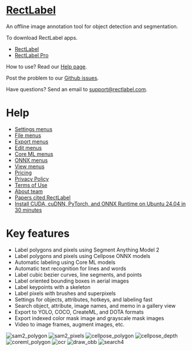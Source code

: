 # [RectLabel](https://rectlabel.com)
An offline image annotation tool for object detection and segmentation.

To download RectLabel apps.
- [RectLabel](https://apps.apple.com/app/id1210181730)
- [RectLabel Pro](https://apps.apple.com/app/id1490990105)

How to use? Read our [Help page](https://rectlabel.com/help/).

Post the problem to our [Github issues](https://github.com/ryouchinsa/Rectlabel-support/issues).

Have questions? Send an email to support@rectlabel.com.


# Help
- [Settings menus](https://rectlabel.com/settings)
- [File menus](https://rectlabel.com/file)
- [Export menus](https://rectlabel.com/export)
- [Edit menus](https://rectlabel.com/edit)
- [Core ML menus](https://rectlabel.com/coreml)
- [ONNX menus](https://rectlabel.com/onnx)
- [View menus](https://rectlabel.com/view)
- [Pricing](https://rectlabel.com/pricing)
- [Privacy Policy](https://rectlabel.com/privacy)
- [Terms of Use](https://rectlabel.com/terms)
- [About team](https://rectlabel.com/about)
- [Papers cited RectLabel](https://rectlabel.com/papers)
- [Install CUDA, cuDNN, PyTorch, and ONNX Runtime on Ubuntu 24.04 in 30 minutes](https://rectlabel.com/pytorch)

# Key features
- Label polygons and pixels using Segment Anything Model 2
- Label polygons and pixels using Cellpose ONNX models
- Automatic labeling using Core ML models
- Automatic text recognition for lines and words
- Label cubic bezier curves, line segments, and points
- Label oriented bounding boxes in aerial images
- Label keypoints with a skeleton
- Label pixels with brushes and superpixels
- Settings for objects, attributes, hotkeys, and labeling fast
- Search object, attribute, image names, and memo in a gallery view
- Export to YOLO, COCO, CreateML, and DOTA formats
- Export indexed color mask image and grayscale mask images
- Video to image frames, augment images, etc.

![sam2_polygon](https://github.com/user-attachments/assets/2398b41b-6509-41dd-bc23-4ea0c7431680)
![sam2_pixels](https://github.com/user-attachments/assets/05c9ece6-1906-4196-9676-6b96053ee61f)
![cellpose_polygon](https://github.com/user-attachments/assets/8b6016dc-bd74-40d2-bd3e-819a22844b59)
![cellpose_depth](https://github.com/user-attachments/assets/358eff5f-22ee-4886-8533-84087c6d407d)
![coreml_polygon](https://github.com/user-attachments/assets/7e972e2a-cf54-43d5-ba30-43f9365b459f)
![ocr](https://github.com/user-attachments/assets/1bb4cdda-40df-4d76-bad2-827c64f1b0fe)
![draw_obb](https://github.com/ryouchinsa/ryouchinsa.github.io/assets/1954306/422819be-3fca-46b0-850c-6aa2f60df30c)
![search4](https://github.com/ryouchinsa/ryouchinsa.github.io/assets/1954306/449023f5-6c9e-48ef-a446-2d6240b228d9)





